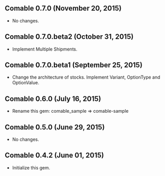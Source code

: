 ## Comable 0.7.0 (November 20, 2015) ##

*   No changes.


## Comable 0.7.0.beta2 (October 31, 2015) ##

*   Implement Multiple Shipments.


## Comable 0.7.0.beta1 (September 25, 2015) ##

*   Change the architecture of stocks.
    Implement Variant, OptionType and OptionValue.


## Comable 0.6.0 (July 16, 2015) ##

*   Rename this gem: comable_sample => comable-sample


## Comable 0.5.0 (June 29, 2015) ##

*   No changes.


## Comable 0.4.2 (June 01, 2015) ##

*   Initialize this gem.

